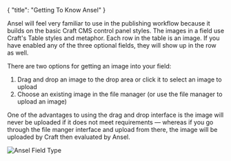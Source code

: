 {
    "title": "Getting To Know Ansel"
}

Ansel will feel very familiar to use in the publishing workflow because it builds on the basic Craft CMS control panel styles. The images in a field use Craft's Table styles and metaphor. Each row in the table is an image. If you have enabled any of the three optional fields, they will show up in the row as well.

There are two options for getting an image into your field:

1. Drag and drop an image to the drop area or click it to select an image to upload
2. Choose an existing image in the file manager (or use the file manager to upload an image)

One of the advantages to using the drag and drop interface is the image will never be uploaded if it does not meet requirements — whereas if you go through the file manger interface and upload from there, the image will be uploaded by Craft then evaluated by Ansel.

<img alt="Ansel Field Type" src="/uploads-static/software/ansel-craft/documentation/field-type-use/ansel-field-type.png" srcset="/uploads-static/software/ansel-craft/documentation/field-type-use/ansel-field-type.png 1x, /uploads-static/software/ansel-craft/documentation/field-type-use/ansel-field-type-2x.png 2x">
